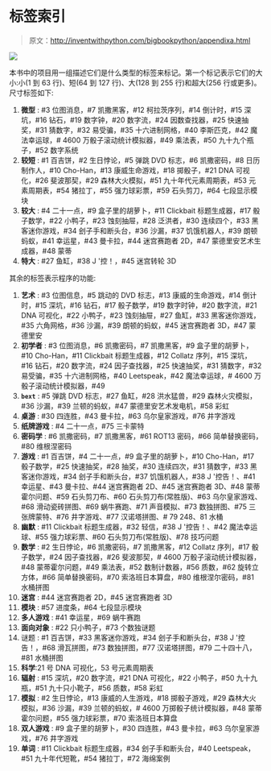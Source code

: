 # 标签索引

> 原文：http://inventwithpython.com/bigbookpython/appendixa.html

![](img/9d995d63aaead72cad01120081eb8f75.png)

本书中的项目用一组描述它们是什么类型的标签来标记。第一个标记表示它们的大小:小(1 到 63 行)、短(64 到 127 行)、大(128 到 255 行)和超大(256 行或更多)。尺寸标签如下:

1.  **微型** : #3 位图消息，#7 凯撒黑客，#12 柯拉茨序列，#14 倒计时，#15 深坑，#16 钻石，#19 数字钟，#20 数字流，#24 因数查找器，#25 快速抽奖，#31 猜数字，#32 易受骗，#35 十六进制网格，#40 李斯匹克，#42 魔法幸运球，# 4600 万骰子滚动统计模拟器，#49 乘法表，#50 九十九个瓶子，#52 数字系统
2.  **较短** : #1 百吉饼，#2 生日悖论，#5 弹跳 DVD 标志，#6 凯撒密码，#8 日历制作人，#10 Cho-Han，#13 康威生命游戏，#18 掷骰子，#21 DNA 可视化，#26 斐波那契，#29 森林大火模拟，#51 九十年代元素周期表，#53 元素周期表，#54 猪拉丁，#55 强力球彩票，#59 石头剪刀，#64 七段显示模块
3.  **较大** : #4 二十一点，#9 盒子里的胡萝卜，#11 Clickbait 标题生成器，#17 骰子数学，#22 小鸭子，#23 蚀刻抽屉，#28 泛洪者，#30 连续四个，#33 黑客迷你游戏，#34 刽子手和断头台，#36 沙漏，#37 饥饿机器人，#39 朗顿蚂蚁，#41 幸运星，#43 曼卡拉，#44 迷宫赛跑者 2D，#47 蒙德里安艺术生成器，#48 蒙蒂
4.  **特大** : #27 鱼缸，#38 J '控！，#45 迷宫转轮 3D

其余的标签表示程序的功能:

1.  **艺术** : #3 位图信息，#5 跳动的 DVD 标志，#13 康威的生命游戏，#14 倒计时，#15 深坑，#16 钻石，#17 骰子数学，#19 数字时钟，#20 数字流，#21 DNA 可视化，#22 小鸭子，#23 蚀刻抽屉，#27 鱼缸，#33 黑客迷你游戏，#35 六角网格，#36 沙漏，#39 朗顿的蚂蚁，#45 迷宫赛跑者 3D，#47 蒙德里安
2.  **初学者** : #3 位图消息，#6 凯撒密码，#7 凯撒黑客，#9 盒子里的胡萝卜，#10 Cho-Han，#11 Clickbait 标题生成器，#12 Collatz 序列，#15 深坑，#16 钻石，#20 数字流，#24 因子查找器，#25 快速抽奖，#31 猜数字，#32 易受骗，#35 十六进制网格，#40 Leetspeak，#42 魔法幸运球，# 4600 万骰子滚动统计模拟器，#49
3.  **`bext`** : #5 弹跳 DVD 标志，#27 鱼缸，#28 洪水猛兽，#29 森林火灾模拟，#36 沙漏，#39 兰顿的蚂蚁，#47 蒙德里安艺术发电机，#58 彩虹
4.  **桌游** : #30 四连胜，#43 曼卡拉，#63 乌尔皇家游戏，#76 井字游戏
5.  **纸牌游戏** : #4 二十一点，#75 三卡蒙特
6.  **密码学** : #6 凯撒密码，#7 凯撒黑客，#61 ROT13 密码，#66 简单替换密码，#80 维根涅密码
7.  **游戏** : #1 百吉饼，#4 二十一点，#9 盒子里的胡萝卜，#10 Cho-Han，#17 骰子数学，#25 快速抽奖，#28 抽奖，#30 连续四次，#31 猜数字，#33 黑客迷你游戏，#34 刽子手和断头台，#37 饥饿机器人，#38 J '控告！、#41 幸运星、#43 曼卡拉、#44 迷宫赛跑者 2D、#45 迷宫赛跑者 3D、#48 蒙蒂霍尔问题、#59 石头剪刀布、#60 石头剪刀布(常胜版)、#63 乌尔皇家游戏、#68 滑动瓷砖拼图、#69 蜗牛赛跑、#71 声音模拟、#73 数独拼图、#75 三张牌蒙特、#76 井字游戏、#77 汉诺塔拼图、# 79 248、81 水桶
8.  **幽默** : #11 Clickbait 标题生成器，#32 轻信，#38 J '控告！、#42 魔法幸运球、#55 强力球彩票、#60 石头剪刀布(常胜版)、#78 技巧问题
9.  **数学** : #2 生日悖论，#6 凯撒密码，#7 凯撒黑客，#12 Collatz 序列，#17 骰子数学，#24 因子查找器，#26 斐波那契，# 4600 万骰子滚动统计模拟器，#48 蒙蒂霍尔问题，#49 乘法表，#52 数制计数器，#56 质数，#62 旋转立方体，#66 简单替换密码，#70 索洛班日本算盘，#80 维根涅尔密码，#81 水桶拼图
10.  **迷宫** : #44 迷宫赛跑者 2D，#45 迷宫赛跑者 3D
11.  **模块** : #57 进度条，#64 七段显示模块
12.  **多人游戏** : #41 幸运星，#69 蜗牛赛跑
13.  **面向对象** : #22 只小鸭子，#73 个数独谜题
14.  谜题 : #1 百吉饼，#33 黑客迷你游戏，#34 刽子手和断头台，#38 J '控告！，#68 滑瓦拼图，#73 数独拼图，#77 汉诺塔拼图，#79 二十四十八，#81 水桶拼图
15.  **科学**:21 号 DNA 可视化，53 号元素周期表
16.  **辐射** : #15 深坑，#20 数字流，#21 DNA 可视化，#22 小鸭子，#50 九十九瓶，#51 九十只小靴子，#56 质数，#58 彩虹
17.  **模拟** : #2 生日悖论，#13 康威的人生游戏，#18 掷骰子游戏，#29 森林大火模拟，#36 沙漏，#39 兰顿的蚂蚁，# 4600 万掷骰子统计模拟器，#48 蒙蒂霍尔问题，#55 强力球彩票，#70 索洛班日本算盘
18.  **双人游戏** : #9 盒子里的胡萝卜，#30 四连胜，#43 曼卡拉，#63 乌尔皇家游戏，#76 井字游戏
19.  **单词** : #11 Clickbait 标题生成器，#34 刽子手和断头台，#40 Leetspeak，#51 九十年代短靴，#54 猪拉丁，#72 海绵案例